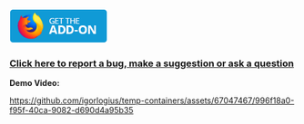 [![](https://raw.githubusercontent.com/igorlogius/igorlogius/main/geFxAddon.png)](https://addons.mozilla.org/firefox/addon/temp-containers/)

### [Click here to report a bug, make a suggestion or ask a question](https://github.com/igorlogius/igorlogius/issues/new/choose)

<b>Demo Video:</b>

https://github.com/igorlogius/temp-containers/assets/67047467/996f18a0-f95f-40ca-9082-d690d4a95b35
